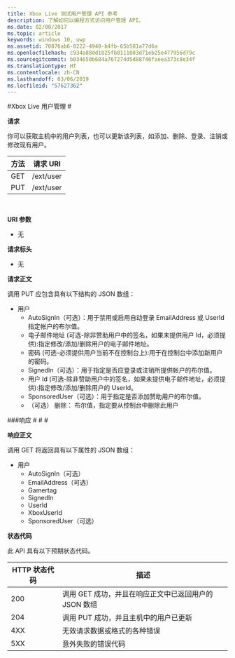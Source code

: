 ```yaml
---
title: Xbox Live 测试用户管理 API 参考
description: 了解如何以编程方式访问用户管理 API。
ms.date: 02/08/2017
ms.topic: article
keywords: windows 10, uwp
ms.assetid: 70876ab6-8222-4940-b4fb-65b581a77d6a
ms.openlocfilehash: c934a88dd1825fb0111083d71eb25e477956d79c
ms.sourcegitcommit: b034650b684a767274d5d88746faeea373c8e34f
ms.translationtype: HT
ms.contentlocale: zh-CN
ms.lasthandoff: 03/06/2019
ms.locfileid: "57627362"
---
```

#<a name="xbox-live-user-management"></a>Xbox Live 用户管理 #

**请求**

你可以获取主机中的用户列表，也可以更新该列表，如添加、删除、登录、注销或修改现有用户。

| 方法        | 请求 URI     | 
| ------------- |-----------------|
| GET           | /ext/user |
| PUT           | /ext/user |
<br>

**URI 参数**

* 无

**请求标头**

* 无

**请求正文**

调用 PUT 应包含具有以下结构的 JSON 数组：

* 用户
  * AutoSignIn（可选）：用于禁用或启用自动登录 EmailAddress 或 UserId 指定帐户的布尔值。
  * 电子邮件地址 (可选-除非赞助用户中的签名，如果未提供用户 Id，必须提供):指定修改/添加/删除用户的电子邮件地址。
  * 密码 (可选-必须提供用户当前不在控制台上):用于在控制台中添加新用户的密码。
  * SignedIn（可选）：用于指定是否应登录或注销所提供帐户的布尔值。
  * 用户 Id (可选-除非赞助用户中的签名，如果未提供电子邮件地址，必须提供):指定修改/添加/删除用户的 UserId。
  * SponsoredUser（可选）：用于指定是否添加赞助用户的布尔值。
  * （可选） 删除： 布尔值，指定要从控制台中删除此用户

###<a name="response"></a>响应 # # #

**响应正文**

调用 GET 将返回具有以下属性的 JSON 数组：

* 用户
  * AutoSignIn（可选）
  * EmailAddress（可选）
  * Gamertag
  * SignedIn
  * UserId
  * XboxUserId
  * SponsoredUser（可选）
  
**状态代码**

此 API 具有以下预期状态代码。

| HTTP 状态代码   | 描述     | 
| ------------------ |-----------------|
| 200                | 调用 GET 成功，并且在响应正文中已返回用户的 JSON 数组 |
| 204                | 调用 PUT 成功，并且主机中的用户已更新 |
| 4XX                | 无效请求数据或格式的各种错误 |
| 5XX                | 意外失败的错误代码 |
<br>



